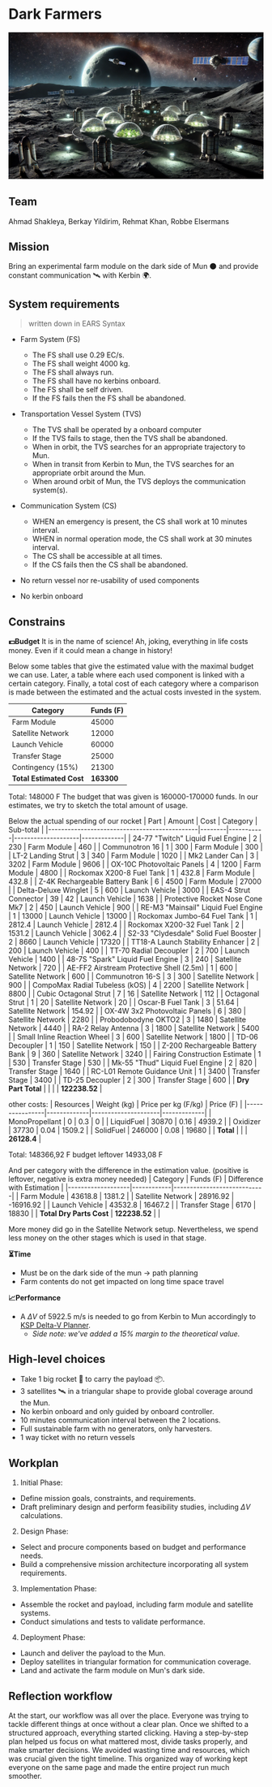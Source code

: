 # Dark Farmers
![Image of the concept](/presentation/Wall_Paper.png)

## Team 
Ahmad Shakleya, Berkay Yildirim, Rehmat Khan, Robbe Elsermans

## Mission 
Bring an experimental farm module on the dark side of Mun 🌑️ and provide constant communication 🛰️ with Kerbin 🌍️.

## System requirements
> written down in EARS Syntax

- Farm System (FS)
    - The FS shall use 0.29 EC/s​.
    - The FS shall weight 4000 kg​.
    - The FS shall always run.
    - The FS shall have no kerbins onboard.
    - The FS shall be self driven.
    - If the FS fails then the FS shall be abandoned.
    
- Transportation Vessel System (TVS)
    - The TVS shall be operated by a onboard computer
    - If the TVS fails to stage, then the TVS shall be abandoned.
    - When in orbit, the TVS searches for an appropriate trajectory to Mun.
    - When in transit from Kerbin to Mun, the TVS searches for an appropriate orbit around the Mun.
    - When around orbit of Mun, the TVS deploys the communication system(s).

- Communication System (CS)
    - WHEN an emergency is present, the CS shall work at 10 minutes interval.
    - WHEN in normal operation mode, the CS shall work at 30 minutes interval.
    - The CS shall be accessible at all times.
    - If the CS fails then the CS shall be abandoned.
    

- No return vessel nor re-usability of used components
- No kerbin onboard

## Constrains
**💵️Budget**
It is in the name of science! Ah, joking, everything in life costs money. Even if it could mean a change in history!

Below some tables that give the estimated value with the maximal budget we can use. 
Later, a table where each used component is linked with a certain category. 
Finally, a total cost of each category where a comparison is made between the estimated and the actual costs invested in the system.

| Category           | Funds (F) |
|--------------------|-----------|
| Farm Module        | 45000     |
| Satellite Network  | 12000     |
| Launch Vehicle     | 60000     |
| Transfer Stage     | 25000     |
| Contingency (15%)  | 21300     |
| **Total Estimated Cost** | **163300** |

Total:	148000	F
The budget that was given is 160000-170000 funds. In our estimates, we try to sketch the total amount of usage.

Below the actual spending of our rocket
| Part                                         | Amount | Cost      | Category           | Sub-total   |
|----------------------------------------------|--------|-----------|--------------------|-------------|
| 24-77 "Twitch" Liquid Fuel Engine            | 2      | 230       | Farm Module        | 460         |
| Communotron 16                               | 1      | 300       | Farm Module        | 300         |
| LT-2 Landing Strut                           | 3      | 340       | Farm Module        | 1020        |
| Mk2 Lander Can                               | 3      | 3202      | Farm Module        | 9606        |
| OX-10C Photovoltaic Panels                   | 4      | 1200      | Farm Module        | 4800        |
| Rockomax X200-8 Fuel Tank                    | 1      | 432.8     | Farm Module        | 432.8       |
| Z-4K Rechargeable Battery Bank               | 6      | 4500      | Farm Module        | 27000       |
| Delta-Deluxe Winglet                         | 5      | 600       | Launch Vehicle     | 3000        |
| EAS-4 Strut Connector                        | 39     | 42        | Launch Vehicle     | 1638        |
| Protective Rocket Nose Cone Mk7              | 2      | 450       | Launch Vehicle     | 900         |
| RE-M3 "Mainsail" Liquid Fuel Engine          | 1      | 13000     | Launch Vehicle     | 13000       |
| Rockomax Jumbo-64 Fuel Tank                  | 1      | 2812.4    | Launch Vehicle     | 2812.4      |
| Rockomax X200-32 Fuel Tank                   | 2      | 1531.2    | Launch Vehicle     | 3062.4      |
| S2-33 "Clydesdale" Solid Fuel Booster        | 2      | 8660      | Launch Vehicle     | 17320       |
| TT18-A Launch Stability Enhancer             | 2      | 200       | Launch Vehicle     | 400         |
| TT-70 Radial Decoupler                       | 2      | 700       | Launch Vehicle     | 1400        |
| 48-7S "Spark" Liquid Fuel Engine             | 3      | 240       | Satellite Network  | 720         |
| AE-FF2 Airstream Protective Shell (2.5m)     | 1      | 600       | Satellite Network  | 600         |
| Communotron 16-S                             | 3      | 300       | Satellite Network  | 900         |
| CompoMax Radial Tubeless (kOS)               | 4      | 2200      | Satellite Network  | 8800        |
| Cubic Octagonal Strut                        | 7      | 16        | Satellite Network  | 112         |
| Octagonal Strut                              | 1      | 20        | Satellite Network  | 20          |
| Oscar-B Fuel Tank                            | 3      | 51.64     | Satellite Network  | 154.92      |
| OX-4W 3x2 Photovoltaic Panels                | 6      | 380       | Satellite Network  | 2280        |
| Probodobodyne OKTO2                          | 3      | 1480      | Satellite Network  | 4440        |
| RA-2 Relay Antenna                           | 3      | 1800      | Satellite Network  | 5400        |
| Small Inline Reaction Wheel                  | 3      | 600       | Satellite Network  | 1800        |
| TD-06 Decoupler                              | 1      | 150       | Satellite Network  | 150         |
| Z-200 Rechargeable Battery Bank              | 9      | 360       | Satellite Network  | 3240        |
| Fairing Construction Estimate                | 1      | 530       | Transfer Stage     | 530         |
| Mk-55 "Thud" Liquid Fuel Engine              | 2      | 820       | Transfer Stage     | 1640        |
| RC-L01 Remote Guidance Unit                  | 1      | 3400      | Transfer Stage     | 3400        |
| TD-25 Decoupler                              | 2      | 300       | Transfer Stage     | 600         |
| **Dry Part Total**                           |        |           |                    | **122238.52** |

other costs:
| Resources      | Weight (kg) | Price per kg (F/kg) | Price (F)   |
|----------------|-------------|---------------------|-------------|
| MonoPropellant | 0           | 0.3                 | 0           |
| LiquidFuel     | 30870       | 0.16                | 4939.2      |
| Oxidizer       | 37730       | 0.04                | 1509.2      |
| SolidFuel      | 246000      | 0.08                | 19680       |
| **Total**      |             |                     | **26128.4** |


Total:	148366,92	F
budget leftover	14933,08	F

And per category with the difference in the estimation value.
(positive is leftover, negative is extra money needed)
| Category          | Funds (F)  | Difference with Estimation |
|-------------------|------------|----------------------------|
| Farm Module       | 43618.8    | 1381.2                     |
| Satellite Network | 28916.92   | -16916.92                  |
| Launch Vehicle    | 43532.8    | 16467.2                    |
| Transfer Stage    | 6170       | 18830                      |
| **Total Dry Parts Cost** | **122238.52** |                            |

More money did go in the Satellite Network setup. Nevertheless, we spend less money on the other stages which is used in that stage.

**⏳️Time**
- Must be on the dark side of the mun -> path planning
- Farm contents do not get impacted on long time space travel

**📈️Performance**
- A $\Delta V$ of 5922.5 m/s is needed to go from Kerbin to Mun accordingly to [KSP Delta-V Planner](https://ksp.loicviennois.com/).
    - *Side note: we've added a 15% margin to the theoretical value.*

## High-level choices
- Take 1 big rocket 🚀️ to carry the payload 📦️.
- 3 satellites 🛰️ in a triangular shape to provide global coverage around the Mun.
- No kerbin onboard and only guided by onboard controller.
- 10 minutes communication interval between the 2 locations.
- Full sustainable farm with no generators, only harvesters.
- 1 way ticket with no return vessels

## Workplan
1. Initial Phase:

- Define mission goals, constraints, and requirements.
- Draft preliminary design and perform feasibility studies, including $\Delta V$ calculations.

2. Design Phase:

- Select and procure components based on budget and performance needs.
- Build a comprehensive mission architecture incorporating all system requirements.

3. Implementation Phase:

- Assemble the rocket and payload, including farm module and satellite systems.
- Conduct simulations and tests to validate performance.

4. Deployment Phase:

- Launch and deliver the payload to the Mun.
- Deploy satellites in triangular formation for communication coverage.
- Land and activate the farm module on Mun's dark side.

## Reflection workflow
At the start, our workflow was all over the place. Everyone was trying to tackle different things at once without a clear plan. Once we shifted to a structured approach, everything started clicking. Having a step-by-step plan helped us focus on what mattered most, divide tasks properly, and make smarter decisions. We avoided wasting time and resources, which was crucial given the tight timeline. This organized way of working kept everyone on the same page and made the entire project run much smoother.
